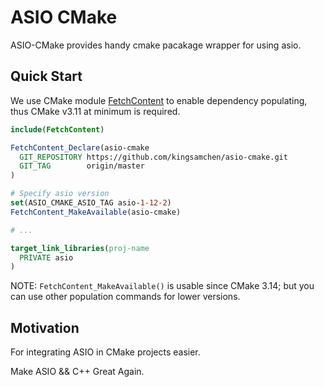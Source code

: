 # ASIO CMake

ASIO-CMake provides handy cmake pacakage wrapper for using asio.

## Quick Start

We use CMake module [FetchContent](https://cmake.org/cmake/help/latest/module/FetchContent.html) to enable dependency populating, thus CMake v3.11 at minimum is required.

```cmake
include(FetchContent)

FetchContent_Declare(asio-cmake
  GIT_REPOSITORY https://github.com/kingsamchen/asio-cmake.git
  GIT_TAG        origin/master
)

# Specify asio version
set(ASIO_CMAKE_ASIO_TAG asio-1-12-2)
FetchContent_MakeAvailable(asio-cmake)

# ...

target_link_libraries(proj-name
  PRIVATE asio
)
```

NOTE: `FetchContent_MakeAvailable()` is usable since CMake 3.14; but you can use other population commands for lower versions.

## Motivation

For integrating ASIO in CMake projects easier.

Make ASIO && C++ Great Again.